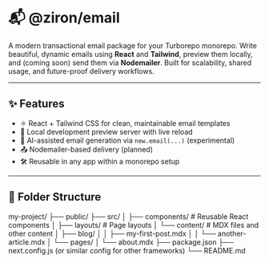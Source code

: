 # 📬 @ziron/email

A modern transactional email package for your Turborepo monorepo. Write beautiful, dynamic emails using **React** and **Tailwind**, preview them locally, and (coming soon) send them via **Nodemailer**. Built for scalability, shared usage, and future-proof delivery workflows.

---

## ✨ Features

- ⚛️ React + Tailwind CSS for clean, maintainable email templates
- 🧪 Local development preview server with live reload
- 🧠 AI-assisted email generation via `new.email(...)` (experimental)
- 📤 Nodemailer-based delivery (planned)
- 🛠 Reusable in any app within a monorepo setup

---

## 📁 Folder Structure

my-project/
├── public/
├── src/
│   ├── components/  # Reusable React components
│   ├── layouts/     # Page layouts
│   └── content/     # MDX files and other content
│       ├── blog/
│       │   ├── my-first-post.mdx
│       │   └── another-article.mdx
│       └── pages/
│           └── about.mdx
├── package.json
├── next.config.js (or similar config for other frameworks)
└── README.md